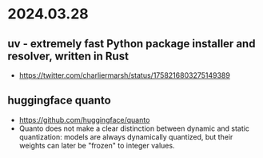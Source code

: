 # 2024.03.28
## uv - extremely fast Python package installer and resolver, written in Rust
* https://twitter.com/charliermarsh/status/1758216803275149389
## huggingface quanto
* https://github.com/huggingface/quanto
* Quanto does not make a clear distinction between dynamic and static quantization: models are always dynamically quantized, but their weights can later be "frozen" to integer values.